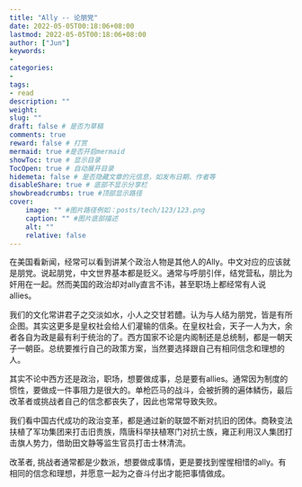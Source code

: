 ```yaml
---
title: "Ally -- 论朋党"
date: 2022-05-05T00:18:06+08:00
lastmod: 2022-05-05T00:18:06+08:00
author: ["Jun"]
keywords: 
- 
categories: 
- 
tags: 
- read
description: ""
weight:
slug: ""
draft: false # 是否为草稿
comments: true
reward: false # 打赏
mermaid: true #是否开启mermaid
showToc: true # 显示目录
TocOpen: true # 自动展开目录
hidemeta: false # 是否隐藏文章的元信息，如发布日期、作者等
disableShare: true # 底部不显示分享栏
showbreadcrumbs: true #顶部显示路径
cover:
    image: "" #图片路径例如：posts/tech/123/123.png
    caption: "" #图片底部描述
    alt: ""
    relative: false
---
```


在美国看新闻，经常可以看到讲某个政治人物是其他人的Ally。中文对应的应该就是朋党。说起朋党，中文世界基本都是贬义。通常与呼朋引伴，结党营私，朋比为奸用在一起。然而美国的政治却对ally直言不讳，甚至职场上都经常有人说allies。

我们的文化常讲君子之交淡如水，小人之交甘若醴。认为与人结为朋党，皆是有所企图。其实这更多是皇权社会给人们灌输的信条。在皇权社会，天子一人为大，余者各自为政是最有利于统治的了。西方国家不论是内阁制还是总统制，都是一朝天子一朝臣。总统要推行自己的政策方案，当然要选择跟自己有相同信念和理想的人。

其实不论中西方还是政治，职场，想要做成事，总是要有allies。通常因为制度的惯性，要做成一件事阻力是很大的。单枪匹马的战斗，会被折腾的遍体鳞伤，最后改革者或挑战者自己的信念都丧失了，因此也常常导致失败。

我们看中国古代成功的政治变革，都是通过新的联盟不断对抗旧的团体。商鞅变法扶植了军功集团来打击旧贵族，隋唐科举扶植寒门对抗士族，雍正利用汉人集团打击旗人势力，借助田文静等监生官员打击士林清流。

改革者, 挑战者通常都是少数派，想要做成事情，更是要找到惺惺相惜的ally。有相同的信念和理想，并愿意一起为之奋斗付出才能把事情做成。
